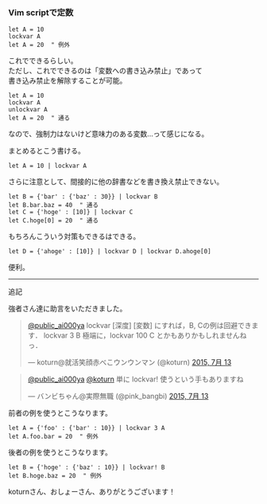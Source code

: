 ### Vim scriptで定数

```
let A = 10
lockvar A
let A = 20  " 例外
```

これでできるらしい。  
ただし、これでできるのは「変数への書き込み禁止」であって  
書き込み禁止を解除することが可能。

```
let A = 10
lockvar A
unlockvar A
let A = 20  " 通る
```

なので、強制力はないけど意味力のある変数…って感じになる。  
  
まとめるとこう書ける。

```
let A = 10 | lockvar A
```


さらに注意として、間接的に他の辞書などを書き換え禁止できない。  
```
let B = {'bar' : {'baz' : 30}} | lockvar B
let B.bar.baz = 40  " 通る
let C = {'hoge' : [10]} | lockvar C
let C.hoge[0] = 20  " 通る
```

もちろんこういう対策もできるはできる。
```
let D = {'ahoge' : [10]} | lockvar D | lockvar D.ahoge[0]
```


便利。


- - -
追記  

強者さん達に助言をいただきました。
<blockquote class="twitter-tweet" lang="ja"><p lang="ja" dir="ltr"><a href="https://twitter.com/public_ai000ya">@public_ai000ya</a> lockvar [深度] [変数] にすれば，B, Cの例は回避できます．&#10;lockvar 3 B&#10;極端に，lockvar 100 C とかもありかもしれませんねっ．</p>&mdash; koturn@就活笑顔赤べこウンウンマン (@koturn) <a href="https://twitter.com/koturn/status/620587123918290944">2015, 7月 13</a></blockquote>
<script async src="//platform.twitter.com/widgets.js" charset="utf-8"></script>
<blockquote class="twitter-tweet" lang="ja"><p lang="ja" dir="ltr"><a href="https://twitter.com/public_ai000ya">@public_ai000ya</a> <a href="https://twitter.com/koturn">@koturn</a> 単に lockvar! 使うという手もありますね</p>&mdash; バンビちゃん@実際無職 (@pink_bangbi) <a href="https://twitter.com/pink_bangbi/status/620712436736208896">2015, 7月 13</a></blockquote>
<script async src="//platform.twitter.com/widgets.js" charset="utf-8"></script>

前者の例を使うとこうなります。
```
let A = {'foo' : {'bar' : 10}} | lockvar 3 A
let A.foo.bar = 20  " 例外
```

後者の例を使うとこうなります。
```
let B = {'hoge' : {'baz' : 10}} | lockvar! B
let B.hoge.baz = 20  " 例外
```

koturnさん、おしょーさん、ありがとうございます！
